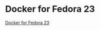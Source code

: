 # Docker for Fedora 23

[Docker for Fedora 23](https://docs.docker.com/engine/installatioin/linux/fedora/)
